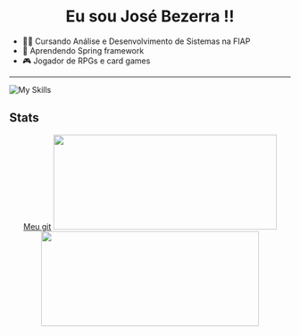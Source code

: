 <h1 align="center"> Eu sou José Bezerra !! </h1>

- 👩‍💻 Cursando Análise e Desenvolvimento de Sistemas na FIAP
- 🍃 Aprendendo Spring framework
- 🎮 Jogador de RPGs e card games
<hr />

![My Skills](https://skillicons.dev/icons?i=angular,nodejs,git,java,postgres,azure&theme=dark)
## Stats
<div align="center">
  <a href="github.com/jjosebastos">Meu git</a>
  <img width="400em" height="170em" src="https://github-readme-stats.vercel.app/api?username=jjosebastos&show_icons=true&theme=dark&include_all_commits=true&count_private=true"/>
  <img width="390em" height="170em" src="https://github-readme-stats.vercel.app/api/top-langs/?username=vini00784&layout=compact&langs_count=7&theme=dark"/>
</div>

